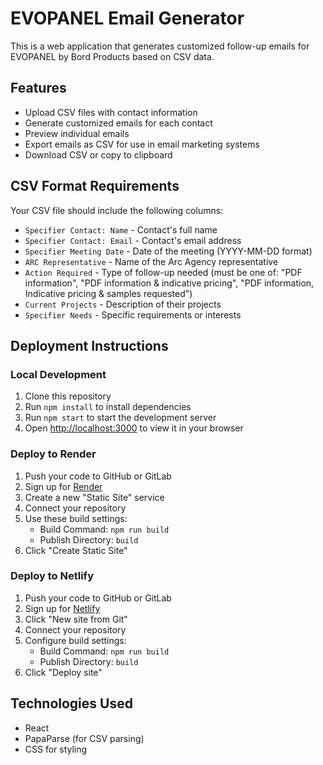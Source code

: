 # EVOPANEL Email Generator

This is a web application that generates customized follow-up emails for EVOPANEL by Bord Products based on CSV data.

## Features

- Upload CSV files with contact information
- Generate customized emails for each contact
- Preview individual emails
- Export emails as CSV for use in email marketing systems
- Download CSV or copy to clipboard

## CSV Format Requirements

Your CSV file should include the following columns:
- `Specifier Contact: Name` - Contact's full name
- `Specifier Contact: Email` - Contact's email address
- `Specifier Meeting Date` - Date of the meeting (YYYY-MM-DD format)
- `ARC Representative` - Name of the Arc Agency representative
- `Action Required` - Type of follow-up needed (must be one of: "PDF information", "PDF information & indicative pricing", "PDF information, Indicative pricing & samples requested")
- `Current Projects` - Description of their projects
- `Specifier Needs` - Specific requirements or interests

## Deployment Instructions

### Local Development

1. Clone this repository
2. Run `npm install` to install dependencies
3. Run `npm start` to start the development server
4. Open [http://localhost:3000](http://localhost:3000) to view it in your browser

### Deploy to Render

1. Push your code to GitHub or GitLab
2. Sign up for [Render](https://render.com)
3. Create a new "Static Site" service
4. Connect your repository
5. Use these build settings:
   - Build Command: `npm run build`
   - Publish Directory: `build`
6. Click "Create Static Site"

### Deploy to Netlify

1. Push your code to GitHub or GitLab
2. Sign up for [Netlify](https://netlify.com)
3. Click "New site from Git"
4. Connect your repository
5. Configure build settings:
   - Build Command: `npm run build`
   - Publish Directory: `build`
6. Click "Deploy site"

## Technologies Used

- React
- PapaParse (for CSV parsing)
- CSS for styling
